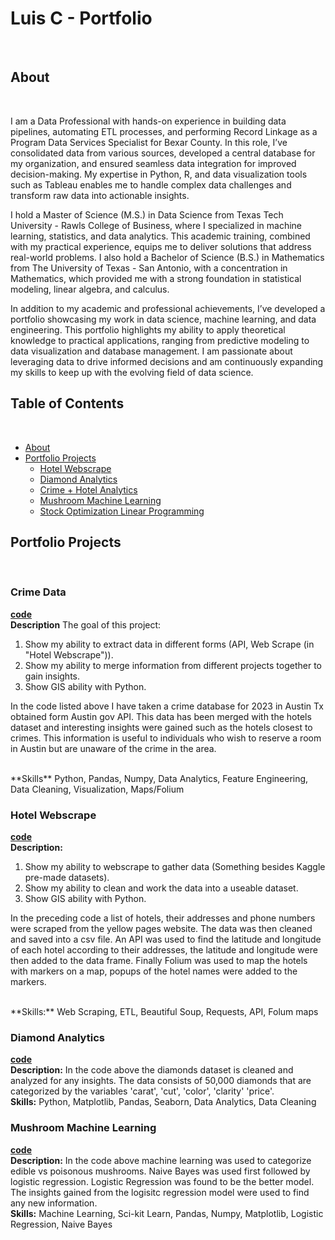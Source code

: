 # Luis C - Portfolio
<br>

## About
<br>

I am a Data Professional with hands-on experience in building data pipelines, automating ETL processes, and performing Record Linkage as a Program Data Services Specialist for Bexar County. In this role, I’ve consolidated data from various sources, developed a central database for my organization, and ensured seamless data integration for improved decision-making. My expertise in Python, R, and data visualization tools such as Tableau enables me to handle complex data challenges and transform raw data into actionable insights.

I hold a Master of Science (M.S.) in Data Science from Texas Tech University - Rawls College of Business, where I specialized in machine learning, statistics, and data analytics. This academic training, combined with my practical experience, equips me to deliver solutions that address real-world problems. I also hold a Bachelor of Science (B.S.) in Mathematics from The University of Texas - San Antonio, with a concentration in Mathematics, which provided me with a strong foundation in statistical modeling, linear algebra, and calculus.

In addition to my academic and professional achievements, I’ve developed a portfolio showcasing my work in data science, machine learning, and data engineering. This portfolio highlights my ability to apply theoretical knowledge to practical applications, ranging from predictive modeling to data visualization and database management. I am passionate about leveraging data to drive informed decisions and am continuously expanding my skills to keep up with the evolving field of data science.
<br>



## Table of Contents
<br>

- [About](https://github.com/LACLanthony/Portfolio/edit/main/README.md#about)
- [Portfolio Projects](https://github.com/LACLanthony/Portfolio/edit/main/README.md#portfolio-projects)
     + [Hotel Webscrape](https://github.com/LACLanthony/Portfolio/blob/main/README.md#hotel-webscrape)
     + [Diamond Analytics](https://github.com/LACLanthony/diamonds/blob/main/diamonds.ipynb)
     + [Crime + Hotel Analytics](https://github.com/LACLanthony/Portfolio/blob/main/README.md#crime-data)
     + [Mushroom Machine Learning](https://github.com/LACLanthony/Portfolio/blob/main/README.md#mushroom-machine-learning)
     + [Stock Optimization Linear Programming](https://github.com/LACLanthony/Portfolio#stock-optimization-linear-programming)


## Portfolio Projects
<br>

### Crime Data
**[code](https://nbviewer.org/github/LACLanthony/crimes_hotel/blob/main/hotels_crimes_maps.ipynb)** <br>
**Description** The goal of this project:
<ol>
     <li> Show my ability to extract data in different forms (API, Web Scrape (in "Hotel Webscrape")).</li>
     <li> Show my ability to merge information from different projects together to gain insights. </li>
     <li> Show GIS ability with Python. </li>
</ol>
<p>In the code listed above I have taken a crime database for 2023 in Austin Tx obtained form Austin gov API. This data has been merged with the hotels dataset and interesting insights were gained such as the hotels closest to crimes. This information is useful to individuals who wish to reserve a room in Austin but are unaware of the crime in the area. </p><br>
**Skills** Python, Pandas, Numpy, Data Analytics, Feature Engineering, Data Cleaning, Visualization, Maps/Folium


### Hotel Webscrape
**[code](https://github.com/LACLanthony/hotel_webscrape/blob/main/hotel.ipynb)** <br>
**Description:** <ol>
     <li> Show my ability to webscrape to gather data (Something besides Kaggle pre-made datasets).</li>
     <li> Show my ability to clean and work the data into a useable dataset. </li>
     <li> Show GIS ability with Python. </li>
</ol>
<p>In the preceding code a list of hotels, their addresses and phone numbers were scraped from the yellow pages website. The data was then cleaned and saved into a csv file. An API was used to find the latitude and longitude of each hotel according to their addresses, the latitude and longitude were then added to the data frame. Finally Folium was used to map the hotels with markers on a map, popups of the hotel names were added to the markers.</p><br>
**Skills:** Web Scraping, ETL, Beautiful Soup, Requests, API, Folum maps 

### Diamond Analytics 
**[code](https://github.com/LACLanthony/diamonds/blob/main/diamonds.ipynb)** <br>
**Description:** In the code above the diamonds dataset is cleaned and analyzed for any insights. The data consists of 50,000 diamonds that are categorized by the variables 'carat', 'cut', 'color', 'clarity' 'price'.  <br>
**Skills:** Python, Matplotlib, Pandas, Seaborn, Data Analytics, Data Cleaning

### Mushroom Machine Learning
**[code](https://github.com/LACLanthony/mushroom_machine_learning/blob/main/mushrooms.ipynb)** <br>
**Description:** In the code above machine learning was used to categorize edible vs poisonous mushrooms. Naive Bayes was used first followed by logistic regression. Logistic Regression was found to be the better model. The insights gained from the logisitc regression model were used to find any new information.<br>
**Skills:** Machine Learning, Sci-kit Learn, Pandas, Numpy, Matplotlib, Logistic Regression, Naive Bayes




